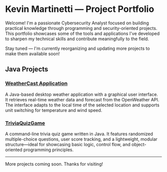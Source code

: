 # Kevin Martinetti — Project Portfolio

Welcome! I'm a passionate Cybersecurity Analyst focused on building practical knowledge through programming and security-oriented projects. This portfolio showcases some of the tools and applications I've developed to sharpen my technical skills and contribute meaningfully to the field.

Stay tuned — I'm currently reorganizing and updating more projects to make them available soon!

## Java Projects

### [WeatherCast Application](https://github.com/KevinMartinetti/WeatherCast)
A Java-based desktop weather application with a graphical user interface. It retrieves real-time weather data and forecast from the OpenWeather API. The interface adapts to the local time of the selected location and supports unit switching for temperature and wind speed.

### [TriviaQuizGame](https://github.com/KevinMartinetti/TriviaQuizGame)
A command-line trivia quiz game written in Java. It features randomized multiple-choice questions, user score tracking, and a lightweight, modular structure—ideal for showcasing basic logic, control flow, and object-oriented programming principles.

---

More projects coming soon. Thanks for visiting!
